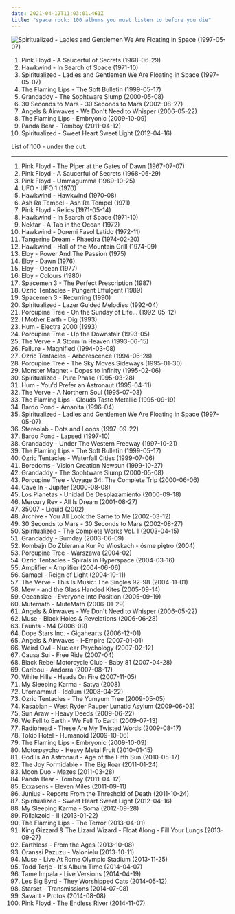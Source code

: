 ```yaml
---
date: 2021-04-12T11:03:01.461Z
title: "space rock: 100 albums you must listen to before you die"
---
```

![Spiritualized - Ladies and Gentlemen We Are Floating in Space (1997-05-07)](http://coverartarchive.org/release/a74bf5c1-7a8d-302b-9fe0-de4cd596a3e7/19716414556-500.jpg "Spiritualized - Ladies and Gentlemen We Are Floating in Space (1997-05-07)")
<ol class="albums">
<li data-cover="http://coverartarchive.org/release/164516d8-4fcf-3191-86cf-afcbf27eb055/5898666587-500.jpg" data-tags="psychedelic rock, psychedelic, progressive rock" role="button">Pink Floyd - A Saucerful of Secrets (1968-06-29)</li>
<li data-cover="http://coverartarchive.org/release/c183a94b-2172-36a7-bc2d-a6710542b049/10052283540-500.jpg" data-tags="space rock" role="button">Hawkwind - In Search of Space (1971-10)</li>
<li data-cover="http://coverartarchive.org/release/a74bf5c1-7a8d-302b-9fe0-de4cd596a3e7/19716414556-500.jpg" data-tags="space rock" role="button">Spiritualized - Ladies and Gentlemen We Are Floating in Space (1997-05-07)</li>
<li data-cover="http://coverartarchive.org/release/58e26176-9898-4a7e-837f-fcb221f1dfc1/21047497043-500.jpg" data-tags="indie, 90s, alternative, rock" role="button">The Flaming Lips - The Soft Bulletin (1999-05-17)</li>
<li data-cover="https://img.discogs.com/RMMPLmcaYrwUxT1cz1w-uJR3eNw=/fit-in/391x331/filters:strip_icc():format(jpeg):mode_rgb():quality(90)/discogs-images/R-1607354-1231797227.jpeg.jpg" data-tags="indie rock" role="button">Grandaddy - The Sophtware Slump (2000-05-08)</li>
<li data-cover="http://coverartarchive.org/release/bfd86854-99cb-496e-b7c4-1c58c928ba1d/6514051160-500.jpg" data-tags="alternative rock, rock" role="button">30 Seconds to Mars - 30 Seconds to Mars (2002-08-27)</li>
<li data-cover="http://coverartarchive.org/release/e2e513ef-b507-4319-9cb1-0f8be3cd561e/4563170382-500.jpg" data-tags="alternative rock" role="button">Angels & Airwaves - We Don't Need to Whisper (2006-05-22)</li>
<li data-cover="https://img.discogs.com/mXU3qnTtVCSDOHUgRIyj8XjI4mE=/fit-in/592x600/filters:strip_icc():format(jpeg):mode_rgb():quality(90)/discogs-images/R-5395634-1392309898-3190.jpeg.jpg" data-tags="psychedelic" role="button">The Flaming Lips - Embryonic (2009-10-09)</li>
<li data-cover="http://coverartarchive.org/release/8d5b56e7-7412-4724-9407-039e64ecd014/13800964524-500.jpg" data-tags="indie, experimental, experimental rock, paw tracks" role="button">Panda Bear - Tomboy (2011-04-12)</li>
<li data-cover="http://coverartarchive.org/release/93be2c5f-b9e2-46da-8bc8-04ab3e384682/8450685693-500.jpg" data-tags="indie, british, alternative rock, space rock, psychedelic rock, 10s, fat possum, 2012 releases, double six, summer jams" role="button">Spiritualized - Sweet Heart Sweet Light (2012-04-16)</li>
</ol>
List of 100 - under the cut.
<!-- more -->

_________________

<ol class="albums">
<li data-cover="https://img.discogs.com/N-POZvhiJDjoIAmJFs3zunAdVxc=/fit-in/600x599/filters:strip_icc():format(jpeg):mode_rgb():quality(90)/discogs-images/R-2436741-1448794563-6047.jpeg.jpg" data-tags="psychedelic rock, psychedelic" role="button">
Pink Floyd - The Piper at the Gates of Dawn (1967-07-07)
</li>
<li data-cover="http://coverartarchive.org/release/164516d8-4fcf-3191-86cf-afcbf27eb055/5898666587-500.jpg" data-tags="psychedelic rock, psychedelic, progressive rock" role="button">
Pink Floyd - A Saucerful of Secrets (1968-06-29)
</li>
<li data-cover="http://coverartarchive.org/release/53e9678a-90dd-3c32-8d28-1584b612f95f/9839280602-500.jpg" data-tags="psychedelic rock, progressive rock" role="button">
Pink Floyd - Ummagumma (1969-10-25)
</li>
<li data-cover="https://img.discogs.com/xnmqcC76W5EzUVQsmBSetimIoaM=/fit-in/600x594/filters:strip_icc():format(jpeg):mode_rgb():quality(90)/discogs-images/R-7503349-1466166394-9881.jpeg.jpg" data-tags="hard rock, space rock" role="button">
UFO - UFO 1 (1970)
</li>
<li data-cover="http://coverartarchive.org/release/bd5fa9ed-411e-4bf3-be7b-1c81b8c3fbad/4836127874-500.jpg" data-tags="space rock, psychedelic rock" role="button">
Hawkwind - Hawkwind (1970-08)
</li>
<li data-cover="http://coverartarchive.org/release/7e964b19-62ce-4ab4-a67c-e183586560a9/9916032528-500.jpg" data-tags="krautrock" role="button">
Ash Ra Tempel - Ash Ra Tempel (1971)
</li>
<li data-cover="http://coverartarchive.org/release/24dd5402-4f63-3648-bcd2-edcb91896d6c/14265700473-500.jpg" data-tags="psychedelic rock, psychedelic, pink floyd" role="button">
Pink Floyd - Relics (1971-05-14)
</li>
<li data-cover="http://coverartarchive.org/release/c183a94b-2172-36a7-bc2d-a6710542b049/10052283540-500.jpg" data-tags="space rock" role="button">
Hawkwind - In Search of Space (1971-10)
</li>
<li data-cover="https://img.discogs.com/sQHHN7DXseUc00GAZIg6WaUxNSo=/fit-in/600x592/filters:strip_icc():format(jpeg):mode_rgb():quality(90)/discogs-images/R-599254-1570094747-1832.jpeg.jpg" data-tags="progressive rock" role="button">
Nektar - A Tab in the Ocean (1972)
</li>
<li data-cover="http://coverartarchive.org/release/4996990d-5082-3c38-9c97-e5347d2005d1/20450810893-500.jpg" data-tags="space rock, psychedelic rock" role="button">
Hawkwind - Doremi Fasol Latido (1972-11)
</li>
<li data-cover="http://coverartarchive.org/release/ed46c870-7db3-3550-ad13-734770570b10/3519010189-500.jpg" data-tags="electronic" role="button">
Tangerine Dream - Phaedra (1974-02-20)
</li>
<li data-cover="http://coverartarchive.org/release/3d132efb-5391-4198-8298-ca0e39fe9cc5/12632877328-500.jpg" data-tags="space rock" role="button">
Hawkwind - Hall of the Mountain Grill (1974-09)
</li>
<li data-cover="http://coverartarchive.org/release/bbbdff45-5937-407b-ac41-585ad578edc7/10791518606-500.jpg" data-tags="progressive rock, space rock" role="button">
Eloy - Power And The Passion (1975)
</li>
<li data-cover="http://coverartarchive.org/release/24e28094-bef2-40d2-a63e-6080e13cdb64/22048228043-500.jpg" data-tags="progressive rock" role="button">
Eloy - Dawn (1976)
</li>
<li data-cover="http://coverartarchive.org/release/36db29e4-0464-47c4-a2c3-e6759b467340/22048183283-500.jpg" data-tags="progressive rock" role="button">
Eloy - Ocean (1977)
</li>
<li data-cover="http://coverartarchive.org/release/b532302c-ab4a-4917-85e0-cf600fb743ba/12442242530-500.jpg" data-tags="progressive rock" role="button">
Eloy - Colours (1980)
</li>
<li data-cover="https://img.discogs.com/gC0dUaLOoy_W9Md2ATRA40Cly4Q=/fit-in/480x488/filters:strip_icc():format(jpeg):mode_rgb():quality(90)/discogs-images/R-234557-1105576335.jpg.jpg" data-tags="psychedelic, neo-psychedelia, shoegaze, psychedelic rock" role="button">
Spacemen 3 - The Perfect Prescription (1987)
</li>
<li data-cover="http://coverartarchive.org/release/aabb5643-fb55-35a2-8dd6-7609c6d4fbb6/6543105927-500.jpg" data-tags="psychedelic rock, psychedelic, space rock" role="button">
Ozric Tentacles - Pungent Effulgent (1989)
</li>
<li data-cover="http://coverartarchive.org/release/b7bbea81-3362-4d7b-9ad0-290aaf497f2e/27761341433-500.jpg" data-tags="shoegaze" role="button">
Spacemen 3 - Recurring (1990)
</li>
<li data-cover="http://coverartarchive.org/release/21d0c2f7-cf7d-4c99-80ec-4a13cf098f58/27225076889-500.jpg" data-tags="indie, electronic, rock, 90s" role="button">
Spiritualized - Lazer Guided Melodies (1992-04)
</li>
<li data-cover="http://coverartarchive.org/release/e3605965-46d3-3605-b0d7-b37e3158f292/16321712308-500.jpg" data-tags="progressive rock, psychedelic rock" role="button">
Porcupine Tree - On the Sunday of Life... (1992-05-12)
</li>
<li data-cover="https://img.discogs.com/8slEsjSy910j46G26F7c6as4MvA=/fit-in/511x513/filters:strip_icc():format(jpeg):mode_rgb():quality(90)/discogs-images/R-2932329-1307924893.jpeg.jpg" data-tags="rock, stoner rock, psychedelic, space rock, funkedelic" role="button">
I Mother Earth - Dig (1993)
</li>
<li data-cover="http://coverartarchive.org/release/8e3024e5-0c49-4ed5-8dc8-7881463fe78f/21944796590-500.jpg" data-tags="classic rock, rock, alternative, space rock, post hardcore" role="button">
Hum - Electra 2000 (1993)
</li>
<li data-cover="https://img.discogs.com/KKGUCiJsCI0yoVBqATHBsWAI3XU=/fit-in/600x596/filters:strip_icc():format(jpeg):mode_rgb():quality(90)/discogs-images/R-7999197-1575500120-2747.jpeg.jpg" data-tags="progressive rock, space rock" role="button">
Porcupine Tree - Up the Downstair (1993-05)
</li>
<li data-cover="http://coverartarchive.org/release/9f87724c-5bb7-4f87-bd67-aa760960689c/5813395545-500.jpg" data-tags="shoegaze" role="button">
The Verve - A Storm In Heaven (1993-06-15)
</li>
<li data-cover="https://img.discogs.com/19Z5i1oZgP0nE9HCWEAZC9WUfog=/fit-in/600x596/filters:strip_icc():format(jpeg):mode_rgb():quality(90)/discogs-images/R-1651797-1436213988-6529.jpeg.jpg" data-tags="alternative, alternative rock, space rock" role="button">
Failure - Magnified (1994-03-08)
</li>
<li data-cover="https://img.discogs.com/TvMG19rxuanxza5V5PNmgM7WRDk=/fit-in/597x591/filters:strip_icc():format(jpeg):mode_rgb():quality(90)/discogs-images/R-201698-1308772435.jpeg.jpg" data-tags="space rock" role="button">
Ozric Tentacles - Arborescence (1994-06-28)
</li>
<li data-cover="http://coverartarchive.org/release/6972609d-dd03-3089-9a86-697cb0d725c3/16362065745-500.jpg" data-tags="progressive rock" role="button">
Porcupine Tree - The Sky Moves Sideways (1995-01-30)
</li>
<li data-cover="http://coverartarchive.org/release/5bcc44c8-ac6e-4f54-a0ff-98897d26a934/3003155696-500.jpg" data-tags="stoner rock" role="button">
Monster Magnet - Dopes to Infinity (1995-02-06)
</li>
<li data-cover="http://coverartarchive.org/release/50ea1c6c-fcfe-39c2-b111-b1ef00b53a62/8355582085-500.jpg" data-tags="90s, space rock" role="button">
Spiritualized - Pure Phase (1995-03-28)
</li>
<li data-cover="http://coverartarchive.org/release/9d40c2a5-dff3-376e-b255-2d6bc7df6cd2/17549832584-500.jpg" data-tags="alternative" role="button">
Hum - You'd Prefer an Astronaut (1995-04-11)
</li>
<li data-cover="http://coverartarchive.org/release/1ec3f8dc-27fe-31b1-ac45-f957da4e3773/28476982084-500.jpg" data-tags="90s, britpop, indie" role="button">
The Verve - A Northern Soul (1995-07-03)
</li>
<li data-cover="http://coverartarchive.org/release/5135b3ff-905e-371c-b468-ce8c57358cd0/21028984300-500.jpg" data-tags="90s, alternative rock" role="button">
The Flaming Lips - Clouds Taste Metallic (1995-09-19)
</li>
<li data-cover="https://img.discogs.com/qjIJpWeXcRW6WATBzDzuNbfVmPE=/fit-in/600x593/filters:strip_icc():format(jpeg):mode_rgb():quality(90)/discogs-images/R-4426176-1523097446-8851.jpeg.jpg" data-tags="psychedelic rock" role="button">
Bardo Pond - Amanita (1996-04)
</li>
<li data-cover="http://coverartarchive.org/release/a74bf5c1-7a8d-302b-9fe0-de4cd596a3e7/19716414556-500.jpg" data-tags="space rock" role="button">
Spiritualized - Ladies and Gentlemen We Are Floating in Space (1997-05-07)
</li>
<li data-cover="http://coverartarchive.org/release/ac08220a-ca91-3c93-b31b-b231270773af/11622727078-500.jpg" data-tags="lounge, electronic, post-rock" role="button">
Stereolab - Dots and Loops (1997-09-22)
</li>
<li data-cover="http://coverartarchive.org/release/a736eee8-551f-40bc-833c-c8f1e9575c39/12048725449-500.jpg" data-tags="shoegaze" role="button">
Bardo Pond - Lapsed (1997-10)
</li>
<li data-cover="http://coverartarchive.org/release/a7f89d02-9f8c-40f5-adc7-9b63631bc464/13321854605-500.jpg" data-tags="indie, indie rock, 90s" role="button">
Grandaddy - Under The Western Freeway (1997-10-21)
</li>
<li data-cover="http://coverartarchive.org/release/58e26176-9898-4a7e-837f-fcb221f1dfc1/21047497043-500.jpg" data-tags="indie, 90s, alternative, rock" role="button">
The Flaming Lips - The Soft Bulletin (1999-05-17)
</li>
<li data-cover="http://coverartarchive.org/release/2493ff32-ae4b-4491-82ef-7ffed7a1fb0b/5950868258-500.jpg" data-tags="psychedelic" role="button">
Ozric Tentacles - Waterfall Cities (1999-07-06)
</li>
<li data-cover="http://coverartarchive.org/release/413e60c9-6de0-4a1c-a1fb-e37655bfc1d2/7022558425-500.jpg" data-tags="psychedelic" role="button">
Boredoms - Vision Creation Newsun (1999-10-27)
</li>
<li data-cover="https://img.discogs.com/RMMPLmcaYrwUxT1cz1w-uJR3eNw=/fit-in/391x331/filters:strip_icc():format(jpeg):mode_rgb():quality(90)/discogs-images/R-1607354-1231797227.jpeg.jpg" data-tags="indie rock" role="button">
Grandaddy - The Sophtware Slump (2000-05-08)
</li>
<li data-cover="https://img.discogs.com/o-VuGtQLwGU1wSkBcNilwsdTz5w=/fit-in/600x598/filters:strip_icc():format(jpeg):mode_rgb():quality(90)/discogs-images/R-6834426-1427614329-9558.jpeg.jpg" data-tags="progressive rock" role="button">
Porcupine Tree - Voyage 34: The Complete Trip (2000-06-06)
</li>
<li data-cover="http://coverartarchive.org/release/84f521a4-ee77-418f-8ee8-21dd6c5d97a8/7575440808-500.jpg" data-tags="alternative rock, post-hardcore" role="button">
Cave In - Jupiter (2000-08-08)
</li>
<li data-cover="http://coverartarchive.org/release/f63f37c5-81f9-426f-b8c2-daff8c835e65/6416930866-500.jpg" data-tags="indie" role="button">
Los Planetas - Unidad De Desplazamiento (2000-09-18)
</li>
<li data-cover="https://img.discogs.com/OZNzVx8zwpbRtFXXuTGWjnSZIM4=/fit-in/600x590/filters:strip_icc():format(jpeg):mode_rgb():quality(90)/discogs-images/R-2583517-1542933395-8879.jpeg.jpg" data-tags="dream pop, indie rock" role="button">
Mercury Rev - All Is Dream (2001-08-27)
</li>
<li data-cover="http://coverartarchive.org/release/fae7688b-c019-4d77-9c52-40874dd613b8/12047096121-500.jpg" data-tags="stoner rock" role="button">
35007 - Liquid (2002)
</li>
<li data-cover="http://coverartarchive.org/release/7c620cc8-b21f-4a9a-aade-236d952362ab/9476189376-500.jpg" data-tags="trip-hop" role="button">
Archive - You All Look the Same to Me (2002-03-12)
</li>
<li data-cover="http://coverartarchive.org/release/bfd86854-99cb-496e-b7c4-1c58c928ba1d/6514051160-500.jpg" data-tags="alternative rock, rock" role="button">
30 Seconds to Mars - 30 Seconds to Mars (2002-08-27)
</li>
<li data-cover="http://coverartarchive.org/release/4ef8d874-a2ed-4dc2-9262-cc66b0120818/15485269083-500.jpg" data-tags="psychedelia, space rock, neo-psychedelia, dream, tremolo radio" role="button">
Spiritualized - The Complete Works Vol. 1 (2003-04-15)
</li>
<li data-cover="https://img.discogs.com/09rkHBJw5AXO7W3cw_95LR9xFm8=/fit-in/584x576/filters:strip_icc():format(jpeg):mode_rgb():quality(90)/discogs-images/R-405219-1254081822.jpeg.jpg" data-tags="rock, indie, indie rock" role="button">
Grandaddy - Sumday (2003-06-09)
</li>
<li data-cover="http://coverartarchive.org/release/3f4b686d-69fe-45d1-b4df-42c839c6db24/8259522263-500.jpg" data-tags="alternative rock, melancholy, space rock, kdzkpw" role="button">
Kombajn Do Zbierania Kur Po Wioskach - ósme piętro (2004)
</li>
<li data-cover="https://img.discogs.com/7yCDIG4pZBEcvNv8dzzeUAYUF_I=/fit-in/600x600/filters:strip_icc():format(jpeg):mode_rgb():quality(90)/discogs-images/R-15516892-1592852882-9807.jpeg.jpg" data-tags="progressive rock" role="button">
Porcupine Tree - Warszawa (2004-02)
</li>
<li data-cover="http://coverartarchive.org/release/94879be1-bbe5-4a96-a9b4-e874f9e54e20/18850275911-500.jpg" data-tags="psychedelic, progressive rock, space rock" role="button">
Ozric Tentacles - Spirals in Hyperspace (2004-03-16)
</li>
<li data-cover="https://img.discogs.com/WizXcjZB7bvDO3JSO8XWBmuY18w=/fit-in/600x591/filters:strip_icc():format(jpeg):mode_rgb():quality(90)/discogs-images/R-528621-1240352999.jpeg.jpg" data-tags="progressive rock" role="button">
Amplifier - Amplifier (2004-06-06)
</li>
<li data-cover="http://coverartarchive.org/release/bd9ddc75-db23-4d46-b748-a39e5d4c5a19/26723378277-500.jpg" data-tags="industrial metal" role="button">
Samael - Reign of Light (2004-10-11)
</li>
<li data-cover="http://coverartarchive.org/release/c8130bea-adf4-4c8f-8784-594e537e1082/20162514827-500.jpg" data-tags="britpop" role="button">
The Verve - This Is Music: The Singles 92-98 (2004-11-01)
</li>
<li data-cover="http://coverartarchive.org/release/d8e64927-2ed5-38b7-82c6-3f02ce624598/22167976638-500.jpg" data-tags="indie, indie rock" role="button">
Mew - and the Glass Handed Kites (2005-09-14)
</li>
<li data-cover="https://img.discogs.com/lwvpB0N1YbbL4pvfWsvdAUXJEmY=/fit-in/600x539/filters:strip_icc():format(jpeg):mode_rgb():quality(90)/discogs-images/R-1259407-1254652496.jpeg.jpg" data-tags="progressive rock" role="button">
Oceansize - Everyone Into Position (2005-09-19)
</li>
<li data-cover="https://img.discogs.com/IzOnZ7a1QRE6MIyUb0Gp12_eP1s=/fit-in/500x444/filters:strip_icc():format(jpeg):mode_rgb():quality(90)/discogs-images/R-1028391-1253696432.jpeg.jpg" data-tags="alternative rock, indie rock, space rock" role="button">
Mutemath - MuteMath (2006-01-29)
</li>
<li data-cover="http://coverartarchive.org/release/e2e513ef-b507-4319-9cb1-0f8be3cd561e/4563170382-500.jpg" data-tags="alternative rock" role="button">
Angels & Airwaves - We Don't Need to Whisper (2006-05-22)
</li>
<li data-cover="http://coverartarchive.org/release/f1458768-777e-4d46-96eb-2d0e6d8cbaa0/13574722523-500.jpg" data-tags="alternative rock" role="button">
Muse - Black Holes & Revelations (2006-06-28)
</li>
<li data-cover="http://coverartarchive.org/release/29098068-a708-458b-96e6-839ae7fb6554/3102701745-500.jpg" data-tags="post-rock, shoegaze" role="button">
Faunts - M4 (2006-09)
</li>
<li data-cover="https://img.discogs.com/NlkmUxf-fdsMUSV7QPh5cJn7aAw=/fit-in/600x600/filters:strip_icc():format(jpeg):mode_rgb():quality(90)/discogs-images/R-852864-1327512711.jpeg.jpg" data-tags="industrial, synthpop, industrial metal" role="button">
Dope Stars Inc. - Gigahearts (2006-12-01)
</li>
<li data-cover="http://coverartarchive.org/release/e1058f8d-d271-492b-8a18-d625b2f65d54/26595077311-500.jpg" data-tags="alternative rock" role="button">
Angels & Airwaves - I-Empire (2007-01-01)
</li>
<li data-cover="https://img.discogs.com/MiQfFPrMeXcaHr7Emfn6OOLaVLQ=/fit-in/600x605/filters:strip_icc():format(jpeg):mode_rgb():quality(90)/discogs-images/R-3652742-1549100268-4343.jpeg.jpg" data-tags="stoner rock, psychedelic, space rock, neo-psychedelic" role="button">
Weird Owl - Nuclear Psychology (2007-02-12)
</li>
<li data-cover="http://coverartarchive.org/release/029c143a-cd07-431a-8290-c8060a3ae9f6/18625581796-500.jpg" data-tags="psychedelic, space rock, peacedogman" role="button">
Causa Sui - Free Ride (2007-04)
</li>
<li data-cover="https://img.discogs.com/cfc9e7fd50d7c9c08931869b95f6849a01d0635d/images/spacer.gif" data-tags="indie, rock, indie rock" role="button">
Black Rebel Motorcycle Club - Baby 81 (2007-04-28)
</li>
<li data-cover="http://coverartarchive.org/release/a81a4da3-daf0-483b-8c72-f70690b2b8ff/19096164883-500.jpg" data-tags="electronic, experimental" role="button">
Caribou - Andorra (2007-08-17)
</li>
<li data-cover="http://coverartarchive.org/release/a654fec2-eca3-4682-91b5-2173cdb1ef05/11547692059-500.jpg" data-tags="psychedelic, space rock" role="button">
White Hills - Heads On Fire (2007-11-05)
</li>
<li data-cover="https://img.discogs.com/Dkj1ny2hpfEv0tyauL2jnF89ffw=/fit-in/340x340/filters:strip_icc():format(jpeg):mode_rgb():quality(90)/discogs-images/R-1824200-1245800516.jpeg.jpg" data-tags="stoner rock, psychedelic rock, post-rock" role="button">
My Sleeping Karma - Satya (2008)
</li>
<li data-cover="https://img.discogs.com/LU3-gs1JtwQ_WWgq5Cac_-nwwEc=/fit-in/400x399/filters:strip_icc():format(jpeg):mode_rgb():quality(90)/discogs-images/R-1435966-1223858516.jpeg.jpg" data-tags="doom metal, stoner metal" role="button">
Ufomammut - Idolum (2008-04-22)
</li>
<li data-cover="http://coverartarchive.org/release/c4287b6f-d8a9-4312-bb8d-f11882f79ccc/18853270697-500.jpg" data-tags="space rock, psychedelic rock" role="button">
Ozric Tentacles - The Yumyum Tree (2009-05-05)
</li>
<li data-cover="http://coverartarchive.org/release/9abf8864-0a0e-4b3b-b560-e950aa8ec9d9/12242454111-500.jpg" data-tags="indie, alternative rock, indie rock, british" role="button">
Kasabian - West Ryder Pauper Lunatic Asylum (2009-06-03)
</li>
<li data-cover="https://img.discogs.com/nm60ZSy0RSuTi0Pd9CLXzFAYazo=/fit-in/600x600/filters:strip_icc():format(jpeg):mode_rgb():quality(90)/discogs-images/R-1846535-1436105410-4304.jpeg.jpg" data-tags="dub, psychedelic, drone, space rock, tropical, neo-psychedelia, acid rock, prda, dub rock, not not fun records, sun ark records" role="button">
Sun Araw - Heavy Deeds (2009-06-22)
</li>
<li data-cover="http://coverartarchive.org/release/f48ed54e-8a15-4f1c-9846-9b72a2c9acd7/15530605251-500.jpg" data-tags="downtempo, space rock, psychedelic rock" role="button">
We Fell to Earth - We Fell To Earth (2009-07-13)
</li>
<li data-cover="http://coverartarchive.org/release/3b7453da-f435-4e22-9e33-15c78727fd90/1984961533-500.jpg" data-tags="alternative rock" role="button">
Radiohead - These Are My Twisted Words (2009-08-17)
</li>
<li data-cover="https://img.discogs.com/fPRaFPdnrNcEuhIZkSVlDnlhiEc=/fit-in/225x225/filters:strip_icc():format(jpeg):mode_rgb():quality(90)/discogs-images/R-2442497-1451244676-2555.jpeg.jpg" data-tags="rock, humanoid, german, tokio hotel" role="button">
Tokio Hotel - Humanoid (2009-10-06)
</li>
<li data-cover="https://img.discogs.com/mXU3qnTtVCSDOHUgRIyj8XjI4mE=/fit-in/592x600/filters:strip_icc():format(jpeg):mode_rgb():quality(90)/discogs-images/R-5395634-1392309898-3190.jpeg.jpg" data-tags="psychedelic" role="button">
The Flaming Lips - Embryonic (2009-10-09)
</li>
<li data-cover="http://coverartarchive.org/release/2dee5650-21f6-331c-b945-a103180073c7/3361370191-500.jpg" data-tags="alternative rock, psychedelic rock" role="button">
Motorpsycho - Heavy Metal Fruit (2010-01-15)
</li>
<li data-cover="http://coverartarchive.org/release/a36ab113-612d-4e2d-92f0-47ffda893f6a/4793906460-500.jpg" data-tags="post-rock" role="button">
God Is An Astronaut - Age of the Fifth Sun (2010-05-17)
</li>
<li data-cover="http://coverartarchive.org/release/300135a3-b971-4943-8d5e-6fb40c2d0253/4812805415-500.jpg" data-tags="indie rock, noise pop, alternative pop" role="button">
The Joy Formidable - The Big Roar (2011-01-24)
</li>
<li data-cover="https://via.placeholder.com/450" data-tags="electronic, psychedelic" role="button">
Moon Duo - Mazes (2011-03-28)
</li>
<li data-cover="http://coverartarchive.org/release/8d5b56e7-7412-4724-9407-039e64ecd014/13800964524-500.jpg" data-tags="indie, experimental, experimental rock, paw tracks" role="button">
Panda Bear - Tomboy (2011-04-12)
</li>
<li data-cover="http://coverartarchive.org/release/ee4093b1-28e1-4482-875b-266ffc458b60/1118766922-500.jpg" data-tags="post-rock, post-metal" role="button">
Exxasens - Eleven Miles (2011-09-11)
</li>
<li data-cover="http://coverartarchive.org/release/5df1ca96-ce3b-4ba7-8bc7-6613b1ac5bbd/9466174294-500.jpg" data-tags="post-rock" role="button">
Junius - Reports From the Threshold of Death (2011-10-24)
</li>
<li data-cover="http://coverartarchive.org/release/93be2c5f-b9e2-46da-8bc8-04ab3e384682/8450685693-500.jpg" data-tags="indie, british, alternative rock, space rock, psychedelic rock, 10s, fat possum, 2012 releases, double six, summer jams" role="button">
Spiritualized - Sweet Heart Sweet Light (2012-04-16)
</li>
<li data-cover="http://coverartarchive.org/release/7e12c6ac-7ad5-4b59-a94d-06982d1e228b/9524984103-500.jpg" data-tags="space rock" role="button">
My Sleeping Karma - Soma (2012-09-28)
</li>
<li data-cover="http://coverartarchive.org/release/6f4068da-46c5-4d68-8639-95df26b47f48/6581383510-500.jpg" data-tags="indie, rock" role="button">
Föllakzoid - II (2013-01-22)
</li>
<li data-cover="https://img.discogs.com/S26wNV1io5Yx19HkUbg1YwRa9ug=/fit-in/600x600/filters:strip_icc():format(jpeg):mode_rgb():quality(90)/discogs-images/R-6999033-1431357387-8924.jpeg.jpg" data-tags="experimental, neo-psychedelia" role="button">
The Flaming Lips - The Terror (2013-04-01)
</li>
<li data-cover="http://coverartarchive.org/release/89a1bb84-f8e8-4cd5-83ca-a38317a41a98/6705416996-500.jpg" data-tags="alternative rock, indie rock, stoner rock, psychedelic, space rock, psychedelic rock, trip, lsd, ss, flightless records, flightless" role="button">
King Gizzard & The Lizard Wizard - Float Along - Fill Your Lungs (2013-09-27)
</li>
<li data-cover="http://coverartarchive.org/release/0dddeade-8f37-4413-8d3c-2db25e0e2e36/5478722467-500.jpg" data-tags="stoner rock" role="button">
Earthless - From the Ages (2013-10-08)
</li>
<li data-cover="http://coverartarchive.org/release/2469a6a4-d9fb-468b-9389-68fcd0f80a06/5440308357-500.jpg" data-tags="space rock, psychedelic black metal" role="button">
Oranssi Pazuzu - Valonielu (2013-10-11)
</li>
<li data-cover="http://coverartarchive.org/release/089ca863-f9e8-40bc-93e3-4d91e5054edb/5836716649-500.jpg" data-tags="alternative rock" role="button">
Muse - Live At Rome Olympic Stadium (2013-11-25)
</li>
<li data-cover="http://coverartarchive.org/release/3dff8396-82b1-4a35-93a9-77ad34a994a9/17214960042-500.jpg" data-tags="electronic" role="button">
Todd Terje - It's Album Time (2014-04-07)
</li>
<li data-cover="https://img.discogs.com/4kVuAt__MwM_SkTymSf2DP-gKyM=/fit-in/600x600/filters:strip_icc():format(jpeg):mode_rgb():quality(90)/discogs-images/R-5828215-1403816473-3637.jpeg.jpg" data-tags="neo-psychedelia" role="button">
Tame Impala - Live Versions (2014-04-19)
</li>
<li data-cover="http://coverartarchive.org/release/5865d9f3-d424-42d9-9a37-d399b676f9d1/9024507544-500.jpg" data-tags="indie, alternative rock, swedish, krautrock, space rock, sweden, neo-psychedelia, anton newcombe, les big byrd" role="button">
Les Big Byrd - They Worshipped Cats (2014-05-12)
</li>
<li data-cover="http://coverartarchive.org/release/4785004d-ea89-4397-909c-312d97826d45/7445539786-500.jpg" data-tags="progressive metal, alternative metal, electronic, symphonic" role="button">
Starset - Transmissions (2014-07-08)
</li>
<li data-cover="http://coverartarchive.org/release/b4733b45-757f-4460-8313-a8f35c9b7dba/8026212360-500.jpg" data-tags="space rock" role="button">
Savant - Protos (2014-08-08)
</li>
<li data-cover="http://coverartarchive.org/release/5b86c0c7-e339-4634-b7b3-de1924eb7a4f/15837120602-500.jpg" data-tags="progressive rock, ambient" role="button">
Pink Floyd - The Endless River (2014-11-07)
</li>
</ol>